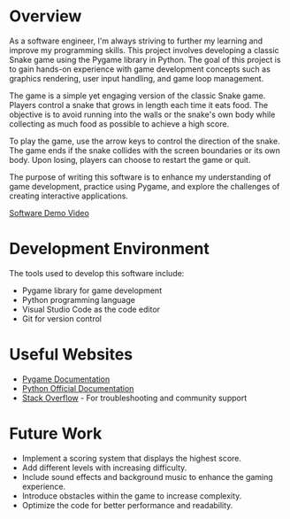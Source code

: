 # Overview

As a software engineer, I'm always striving to further my learning and improve my programming skills. This project involves developing a classic Snake game using the Pygame library in Python. The goal of this project is to gain hands-on experience with game development concepts such as graphics rendering, user input handling, and game loop management.

The game is a simple yet engaging version of the classic Snake game. Players control a snake that grows in length each time it eats food. The objective is to avoid running into the walls or the snake's own body while collecting as much food as possible to achieve a high score.

To play the game, use the arrow keys to control the direction of the snake. The game ends if the snake collides with the screen boundaries or its own body. Upon losing, players can choose to restart the game or quit.

The purpose of writing this software is to enhance my understanding of game development, practice using Pygame, and explore the challenges of creating interactive applications.

[Software Demo Video](https://youtu.be/OUFLYqfeNM4)

# Development Environment

The tools used to develop this software include:
- Pygame library for game development
- Python programming language
- Visual Studio Code as the code editor
- Git for version control

# Useful Websites

* [Pygame Documentation](https://www.pygame.org/docs/)
* [Python Official Documentation](https://docs.python.org/3/)
* [Stack Overflow](https://stackoverflow.com/) - For troubleshooting and community support

# Future Work

* Implement a scoring system that displays the highest score.
* Add different levels with increasing difficulty.
* Include sound effects and background music to enhance the gaming experience.
* Introduce obstacles within the game to increase complexity.
* Optimize the code for better performance and readability. 